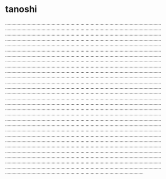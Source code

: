 # tanoshi
..............................................................................................................................................................................................................................................................................................................................................................................................................................................................................................................................................................................................................................................................................................................................................................................................................................................................................................................................................................................................................................................................................................................................................................................................................................................................................................................................................................................................................................................................................................................................................................................................................................................................................................................................................................................................................................................................................................................................................................................................................................................................................................................................................................................................................................................................................................................................................................................................................................................................................................................................................................................................................................................................................................................................................................................................................................................................................................................................................................................................................................................................................................................................................................................................................................................................................................................................................................................................................................................................................................................................................................................................................................................................................................................................